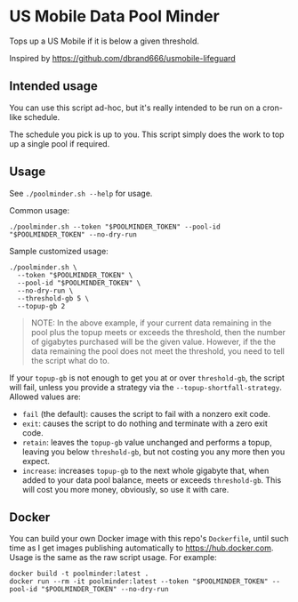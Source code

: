 # US Mobile Data Pool Minder

Tops up a US Mobile if it is below a given threshold.

Inspired by https://github.com/dbrand666/usmobile-lifeguard

## Intended usage

You can use this script ad-hoc, but it's really intended to be run on a cron-like schedule.

The schedule you pick is up to you.
This script simply does the work to top up a single pool if required.

## Usage

See `./poolminder.sh --help` for usage.

Common usage:

```shell
./poolminder.sh --token "$POOLMINDER_TOKEN" --pool-id "$POOLMINDER_TOKEN" --no-dry-run
```

Sample customized usage:

```shell
./poolminder.sh \
  --token "$POOLMINDER_TOKEN" \
  --pool-id "$POOLMINDER_TOKEN" \
  --no-dry-run \
  --threshold-gb 5 \
  --topup-gb 2
```

> NOTE: In the above example, if your current data remaining in the pool plus the topup meets or exceeds the threshold,
> then the number of gigabytes purchased will be the given value. However, if the the data remaining the pool does not
> meet the threshold, you need to tell the script what do to.

If your `topup-gb` is not enough to get you at or over `threshold-gb`, the script will fail, unless you provide a strategy via
the `--topup-shortfall-strategy`. Allowed values are:

* `fail` (the default): causes the script to fail with a nonzero exit code.
* `exit`: causes the script to do nothing and terminate with a zero exit code.
* `retain`: leaves the `topup-gb` value unchanged and performs a topup, leaving you below `threshold-gb`, but not
  costing you any more then you expect.
* `increase`: increases `topup-gb` to the next whole gigabyte that, when added to your data pool balance, meets or
  exceeds `threshold-gb`. This will cost you more money, obviously, so use it with care.

## Docker

You can build your own Docker image with this repo's `Dockerfile`, until such time as I get images publishing
automatically
to https://hub.docker.com. Usage is the same as the raw script usage. For example:

```shell
docker build -t poolminder:latest .
docker run --rm -it poolminder:latest --token "$POOLMINDER_TOKEN" --pool-id "$POOLMINDER_TOKEN" --no-dry-run
```
